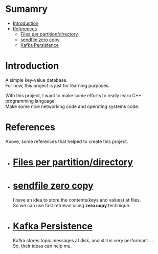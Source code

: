 # Sumamry 

- [Introduction](#Introduction)
- [References](#References)
    + [Files per partition/directory](#files-per-partitiondirectory)
    + [sendfile zero copy](#sendfile-zero-copy)
    + [Kafka Persistence](#kafka-persistence)

# Introduction

A simple key-value database.    
For now, this project is just for learning purposes.    

With this project, I want to make some efforts to really learn C++ programming language.  
Make some nice networking code and operating systems code.  

# References

Above, some references that helped to create this project.   

- # [Files per partition/directory](https://unix.stackexchange.com/questions/239146/linux-folder-size-limit#:~:text=ext4%3A-,Maximum%20number%20of%20files%3A%20232%20%2D%201%20(4%2C294%2C967%2C295),of%20files%20per%20directory%3A%20unlimited)
- # [sendfile zero copy](https://man7.org/linux/man-pages/man2/sendfile.2.html)

    I have an idea to store the contents(keys and values) at files.   
    So we can use fast retrieval using **zero copy** technique.

- # [Kafka Persistence](https://kafka.apache.org/documentation/#persistence)

    Kafka stores topic messages at disk, and still is very performant ...   
    So, their ideas can help me.